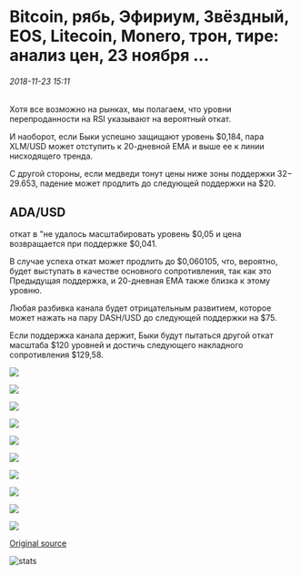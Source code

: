 # Bitcoin, рябь, Эфириум, Звёздный, EOS, Litecoin, Monero, трон, тире: анализ цен, 23 ноября ...

###### 2018-11-23 15:11

Хотя все возможно на рынках, мы полагаем, что уровни перепроданности на RSI указывают на вероятный откат.

И наоборот, если Быки успешно защищают уровень $0,184, пара XLM/USD может отступить к 20-дневной EMA и выше ее к линии нисходящего тренда.

С другой стороны, если медведи тонут цены ниже зоны поддержки $32-$ 29.653, падение может продлить до следующей поддержки на $20.

## ADA/USD

откат в "не удалось масштабировать уровень $0,05 и цена возвращается при поддержке $0,041.

В случае успеха откат может продлить до $0,060105, что, вероятно, будет выступать в качестве основного сопротивления, так как это Предыдущая поддержка, и 20-дневная EMA также близка к этому уровню.

Любая разбивка канала будет отрицательным развитием, которое может нажать на пару DASH/USD до следующей поддержки на $75.

Если поддержка канала держит, Быки будут пытаться другой откат масштаба $120 уровней и достичь следующего накладного сопротивления $129,58.

![](https://s3.cointelegraph.com/storage/uploads/view/e514363c91b560797216fa624b115c9c.png)

![](https://s3.cointelegraph.com/storage/uploads/view/8bbbaf7f392424d9c0fb2deb0f5ee33b.png)

![](https://s3.cointelegraph.com/storage/uploads/view/48db7910735412a42e7a52e880572ff4.png)

![](https://s3.cointelegraph.com/storage/uploads/view/0912e65140158285b3cd419e48e6c5ee.png)

![](https://s3.cointelegraph.com/storage/uploads/view/050bb0512fa0aea87b1499a5b151f19e.png)

![](https://s3.cointelegraph.com/storage/uploads/view/1f84637bb0d3886fbbe25a1dc2d8c2b7.png)

![](https://s3.cointelegraph.com/storage/uploads/view/04699661318350eb0959a91e054da2ab.png)

![](https://s3.cointelegraph.com/storage/uploads/view/0de11c32431b2fb0a686d0cc4ff26e97.png)

![](https://s3.cointelegraph.com/storage/uploads/view/0ef0e7e10376c8dc322554b2f20ee99b.png)

![](https://s3.cointelegraph.com/storage/uploads/view/c403477322da7db00ccbe729ebf70b52.png)

[Original source](https://cointelegraph.com/news/bitcoin-ripple-ethereum-stellar-eos-litecoin-cardano-monero-tron-dash-price-analysis-nov-23)

![stats](https://c.statcounter.com/11760860/0/a89fa40b/1/ "stats")